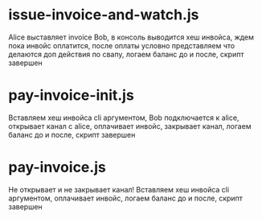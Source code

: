 # issue-invoice-and-watch.js 
Alice выставляет invoice Bob, в консоль выводится хеш инвойса, ждем пока инвойс оплатится, после оплаты условно представляем что делаются доп действия по свапу, логаем баланс до и после, скрипт завершен 

# pay-invoice-init.js
Вставляем хеш инвойса cli аргументом, Bob подключается к alice, открывает канал с alice, оплачивает инвойс, закрывает канал, логаем баланс до и после, скрипт завершен

# pay-invoice.js
Не открывает и не закрывает канал!
Вставляем хеш инвойса cli аргументом, оплачивает инвойс, логаем баланс до и после, скрипт завершен